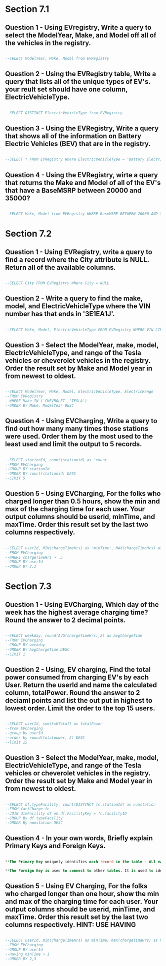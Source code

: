 # Section 7.1 
## Question 1 - Using EVregistry, Write a query to select the ModelYear, Make, and Model off all of the vehicles in the registry.
```SQL

--SELECT ModelYear, Make, Model from EVRegistry 

```
## Question 2 - Using the EVRegistry table, Write a query that lists all of the unique types of EV's. your reult set should have one column, ElectricVehicleType.
```SQL

--SELECT DISTINCT ElectricVehicleType from EVRegistry

```
## Question 3 - Using the EVRegistry, Write a query that shows all of the information on Battery Electric Vehicles (BEV) that are in the registry.
```SQL

--SELECT * FROM EVRegistry Where ElectricVehicleType = 'Battery Electric Vehicle (BEV)' 

```
## Question 4 - Using the EVRegistry, wirte a query that returns the Make and Model of all of the EV's that have a BaseMSRP between 20000 and 35000?
```SQL

--SELECT Make, Model from EVRegistry WHERE BaseMSRP BETWEEN 20000 AND 35000 

```

# Section 7.2 
## Question 1 - Using EVRegistry, write a query to find a record where the City attribute is NULL. Return all of the available columns.
```SQL

--SELECT City FROM EVRegistry Where City = NULL

```
## Question 2 - Write a query to find the make, model, and ElectricVehicleType where the VIN number has that ends in '3E1EA1J'.
```SQL

--SELECT Make, Model, ElectricVehicleType FROM EVRegistry WHERE VIN LIKE '%3E1EA1J'

```
## Question 3 - Select the ModelYear, make, model, ElectricVehicleType, and range of the Tesla vehicles or cheverolet vehicles in the registry. Order the result set by Make and Model year in from newest to oldest.
```SQL

--SELECT ModelYear, Make, Model, ElectricVehicleType, ElectricRange
--FROM EVRegistry
--WHERE Make IN ('CHEVROLET','TESLA')
--ORDER BY Make, ModelYear DESC

```
## Question 4 - Using EVCharging, Write a query to find out how many many times those stations were used. Order them by the most used to the least used and limit the output to 5 records.
```SQL

--SELECT stationId, count(stationid) as 'count'
--FROM EVCharging
--GROUP BY stationId
--ORDER BY count(stationid) DESC
--LIMIT 5

```
## Question 5 - Using EVCharging, For the folks who charged longer than 0.5 hours, show the min and max of the charging time for each user. Your output columns should be userid, minTime, and maxTime. Order this result set by the last two columns respectively.
```SQL

--SELECT userId, MIN(chargeTimeHrs) as 'minTime', MAX(chargeTimeHrs) as 'maxTime'
--FROM EVCharging
--WHERE chargeTimeHrs > .5 
--GROUP BY userId
--ORDER BY 2,3

```

# Section 7.3 
## Question 1 - Using EVCharging, Which day of the week has the highest average charging time? Round the answer to 2 decimal points.
```SQL

--SELECT weekday, round(AVG(chargeTimeHrs),2) as AvgChargeTime
--FROM EVCharging
--GROUP BY weekday
--ORDER BY AvgChargeTime DESC
--LIMIT 1

```
## Question 2 - Using, EV charging, Find the total power consumed from charging EV's by each User. Return the userId and name the calculated column, totalPower. Round the answer to 2 deciaml points and list the out put in highest to lowest order. Limit the order to the top 15 users.
```SQL

--SELECT userId, sum(kwhTotal) as totalPower
--from EVCharging
--group by userId
--order by round(totalpower, 2) DESC
--limit 15

```
## Question 3 - Select the ModelYear, make, model, ElectricVehicleType, and range of the Tesla vehicles or cheverolet vehicles in the registry. Order the result set by Make and Model year in from newest to oldest.
```SQL

--SELECT df.typeFacility, count(DISTINCT fc.stationId) as numstation
--FROM factCharge fc
--JOIN dimFacility df on df.FacilityKey = fc.facilityID
--GROUP By df.typeFacility
--ORDER By numstation DESC

```
## Question 4 - In your own words, Briefly explain Primary Keys and Foreign Keys.
```SQL

**The Primary Key uniquely identifies each record in the table - ALl values are unique and do not contain NULL values.**

**The Foreign Key is used to connect to other tables. It is used to identify the primary key in a connected table.**

```
## Question 5 - Using EV Charging, For the folks who charged longer than one hour, show the min and max of the charging time for each user. Your output columns should be userid, minTime, and maxTime. Order this result set by the last two columns respectively. HINT: USE HAVING
```SQL

--SELECT userId, min(chargeTimeHrs) as minTime, max(chargetimeHrs) as maxTime
--FROM EVCharging
--GROUP BY userId
--Having minTime > 1
--ORDER BY 2,3

```